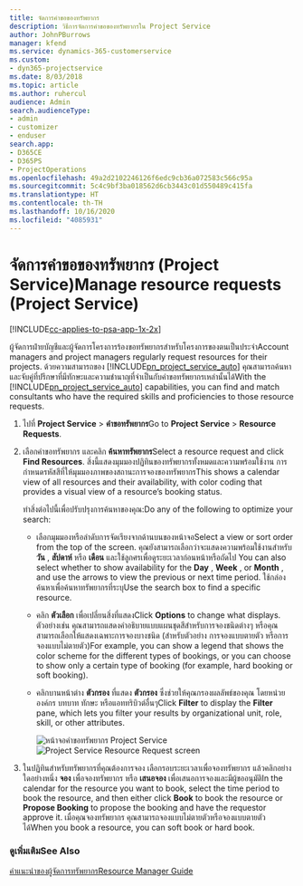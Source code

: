 ```yaml
---
title: จัดการคำขอของทรัพยากร
description: วิธีการจัดการคำขอของทรัพยากรใน Project Service
author: JohnPBurrows
manager: kfend
ms.service: dynamics-365-customerservice
ms.custom:
- dyn365-projectservice
ms.date: 8/03/2018
ms.topic: article
ms.author: ruhercul
audience: Admin
search.audienceType:
- admin
- customizer
- enduser
search.app:
- D365CE
- D365PS
- ProjectOperations
ms.openlocfilehash: 49a2d2102246126f6edc9cb36a072583c566c95a
ms.sourcegitcommit: 5c4c9bf3ba018562d6cb3443c01d550489c415fa
ms.translationtype: HT
ms.contentlocale: th-TH
ms.lasthandoff: 10/16/2020
ms.locfileid: "4085931"
---
```

# <a name="manage-resource-requests-project-service"></a><span data-ttu-id="adf41-103">จัดการคำขอของทรัพยากร (Project Service)</span><span class="sxs-lookup"><span data-stu-id="adf41-103">Manage resource requests (Project Service)</span></span>

[!INCLUDE[cc-applies-to-psa-app-1x-2x](../includes/cc-applies-to-psa-app-1x-2x.md)]

<span data-ttu-id="adf41-104">ผู้จัดการฝ่ายบัญชีและผู้จัดการโครงการร้องขอทรัพยากรสำหรับโครงการของตนเป็นประจำ</span><span class="sxs-lookup"><span data-stu-id="adf41-104">Account managers and project managers regularly request resources for their projects.</span></span> <span data-ttu-id="adf41-105">ด้วยความสามารถของ [!INCLUDE[pn_project_service_auto](../includes/pn-project-service-auto.md)] คุณสามารถค้นหาและจับคู่ที่ปรึกษาที่มีทักษะและความชำนาญที่จำเป็นกับคำขอทรัพยากรเหล่านั้นได้</span><span class="sxs-lookup"><span data-stu-id="adf41-105">With the [!INCLUDE[pn_project_service_auto](../includes/pn-project-service-auto.md)] capabilities, you can find and match consultants who have the required skills and proficiencies to those resource requests.</span></span>  
  
1. <span data-ttu-id="adf41-106">ไปที่ **Project Service** > **คำขอทรัพยากร**</span><span class="sxs-lookup"><span data-stu-id="adf41-106">Go to **Project Service** > **Resource Requests**.</span></span>  
  
2. <span data-ttu-id="adf41-107">เลือกคำขอทรัพยากร และคลิก **ค้นหาทรัพยากร**</span><span class="sxs-lookup"><span data-stu-id="adf41-107">Select a resource request and click **Find Resources**.</span></span> <span data-ttu-id="adf41-108">สิ่งนี้แสดงมุมมองปฏิทินของทรัพยากรทั้งหมดและความพร้อมใช้งาน การกำหนดรหัสสีที่ให้มุมมองภาพของสถานะการจองของทรัพยากร</span><span class="sxs-lookup"><span data-stu-id="adf41-108">This shows a calendar view of all resources and their availability, with color coding that provides a visual view of a resource’s booking status.</span></span>  
  
    <span data-ttu-id="adf41-109">ทำสิ่งต่อไปนี้เพื่อปรับปรุงการค้นหาของคุณ:</span><span class="sxs-lookup"><span data-stu-id="adf41-109">Do any of the following to optimize your search:</span></span>  
  
   -   <span data-ttu-id="adf41-110">เลือกมุมมองหรือลำดับการจัดเรียงจากด้านบนของหน้าจอ</span><span class="sxs-lookup"><span data-stu-id="adf41-110">Select a view or sort order from the top of the screen.</span></span> <span data-ttu-id="adf41-111">คุณยังสามารถเลือกว่าจะแสดงความพร้อมใช้งานสำหรับ **วัน** , **สัปดาห์** หรือ **เดือน** และใช้ลูกศรเพื่อดูระยะเวลาก่อนหน้าหรือถัดไป </span><span class="sxs-lookup"><span data-stu-id="adf41-111">You can also select whether to show availability for the **Day** , **Week** , or **Month** , and use the arrows to view the previous or next time period.</span></span> <span data-ttu-id="adf41-112">ใช้กล่องค้นหาเพื่อค้นหาทรัพยากรที่ระบุ</span><span class="sxs-lookup"><span data-stu-id="adf41-112">Use the search box to find a specific resource.</span></span>  
  
   -   <span data-ttu-id="adf41-113">คลิก **ตัวเลือก** เพื่อเปลี่ยนสิ่งที่แสดง</span><span class="sxs-lookup"><span data-stu-id="adf41-113">Click **Options** to change what displays.</span></span> <span data-ttu-id="adf41-114">ตัวอย่างเช่น คุณสามารถแสดงคำอธิบายแบบแผนชุดสีสำหรับการจองชนิดต่างๆ หรือคุณสามารถเลือกให้แสดงเฉพาะการจองบางชนิด (สำหรับตัวอย่าง การจองแบบตายตัว หรือการจองแบบไม่ตายตัว)</span><span class="sxs-lookup"><span data-stu-id="adf41-114">For example, you can show a legend that shows the color scheme for the different types of bookings, or you can choose to show only a certain type of booking (for example, hard booking or soft booking).</span></span>  
  
   -   <span data-ttu-id="adf41-115">คลิกบานหน้าต่าง **ตัวกรอง** ที่แสดง **ตัวกรอง** ซึ่งช่วยให้คุณกรองผลลัพธ์ของคุณ โดยหน่วยองค์กร บทบาท ทักษะ หรือแอททริบิวต์อื่นๆ</span><span class="sxs-lookup"><span data-stu-id="adf41-115">Click **Filter** to display the **Filter** pane, which lets you filter your results by organizational unit, role, skill, or other attributes.</span></span>  
  
       <span data-ttu-id="adf41-116">![หน้าจอคำขอทรัพยากร Project Service](../psa/media/project-service-resource-request-screen.png "หน้าจอคำขอทรัพยากร Project Service")</span><span class="sxs-lookup"><span data-stu-id="adf41-116">![Project Service Resource Request screen](../psa/media/project-service-resource-request-screen.png "Project Service Resource Request screen")</span></span>  
  
3. <span data-ttu-id="adf41-117">ในปฏิทินสำหรับทรัพยากรที่คุณต้องการจอง เลือกรอบระยะเวลาเพื่อจองทรัพยากร แล้วคลิกอย่างใดอย่างหนึ่ง **จอง** เพื่อจองทรัพยากร หรือ **เสนอจอง** เพื่อเสนอการจองและมีผู้ขออนุมัติ</span><span class="sxs-lookup"><span data-stu-id="adf41-117">In the calendar for the resource you want to book, select the time period to book the resource, and then either click **Book** to book the resource or **Propose Booking** to propose the booking and have the requestor approve it.</span></span> <span data-ttu-id="adf41-118">เมื่อคุณจองทรัพยากร คุณสามารถจองแบบไม่ตายตัวหรือจองแบบตายตัวได้</span><span class="sxs-lookup"><span data-stu-id="adf41-118">When you book a resource, you can soft book or hard book.</span></span>  
  
### <a name="see-also"></a><span data-ttu-id="adf41-119">ดูเพิ่มเติม</span><span class="sxs-lookup"><span data-stu-id="adf41-119">See Also</span></span>  
 [<span data-ttu-id="adf41-120">คำแนะนำของผู้จัดการทรัพยากร</span><span class="sxs-lookup"><span data-stu-id="adf41-120">Resource Manager Guide</span></span>](../psa/resource-manager-guide.md)
